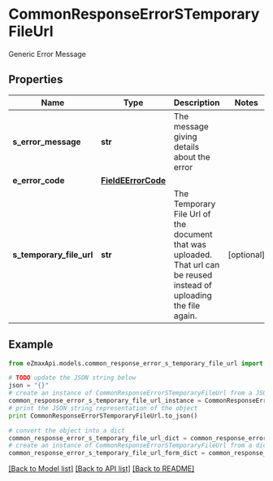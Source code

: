 # CommonResponseErrorSTemporaryFileUrl

Generic Error Message

## Properties
Name | Type | Description | Notes
------------ | ------------- | ------------- | -------------
**s_error_message** | **str** | The message giving details about the error | 
**e_error_code** | [**FieldEErrorCode**](FieldEErrorCode.md) |  | 
**s_temporary_file_url** | **str** | The Temporary File Url of the document that was uploaded. That url can be reused instead of uploading the file again. | [optional] 

## Example

```python
from eZmaxApi.models.common_response_error_s_temporary_file_url import CommonResponseErrorSTemporaryFileUrl

# TODO update the JSON string below
json = "{}"
# create an instance of CommonResponseErrorSTemporaryFileUrl from a JSON string
common_response_error_s_temporary_file_url_instance = CommonResponseErrorSTemporaryFileUrl.from_json(json)
# print the JSON string representation of the object
print CommonResponseErrorSTemporaryFileUrl.to_json()

# convert the object into a dict
common_response_error_s_temporary_file_url_dict = common_response_error_s_temporary_file_url_instance.to_dict()
# create an instance of CommonResponseErrorSTemporaryFileUrl from a dict
common_response_error_s_temporary_file_url_form_dict = common_response_error_s_temporary_file_url.from_dict(common_response_error_s_temporary_file_url_dict)
```
[[Back to Model list]](../README.md#documentation-for-models) [[Back to API list]](../README.md#documentation-for-api-endpoints) [[Back to README]](../README.md)


